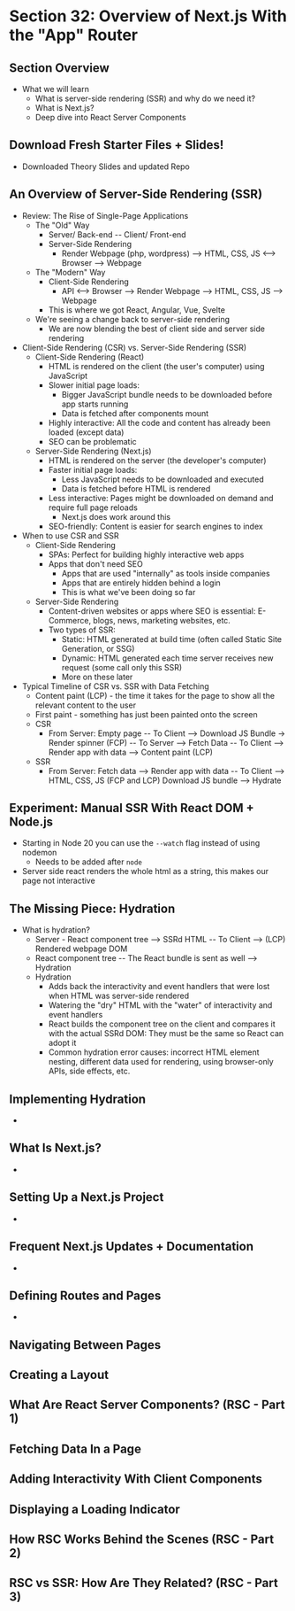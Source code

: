 # Section 32: Overview of Next.js With the "App" Router 

## Section Overview 
- What we will learn
  - What is server-side rendering (SSR) and why do we need it? 
  - What is Next.js? 
  - Deep dive into React Server Components 

## Download Fresh Starter Files + Slides! 
- Downloaded Theory Slides and updated Repo 

## An Overview of Server-Side Rendering (SSR)
- Review: The Rise of Single-Page Applications
  - The "Old" Way 
    - Server/ Back-end -- Client/ Front-end
    - Server-Side Rendering 
      - Render Webpage (php, wordpress) --> HTML, CSS, JS <--> Browser --> Webpage 
  - The "Modern" Way
    - Client-Side Rendering 
      - API <--> Browser --> Render Webpage --> HTML, CSS, JS --> Webpage 
    - This is where we got React, Angular, Vue, Svelte
  - We're seeing a change back to server-side rendering 
    - We are now blending the best of client side and server side rendering 
- Client-Side Rendering (CSR) vs. Server-Side Rendering (SSR)
  - Client-Side Rendering (React)
    - HTML is rendered on the client (the user's computer) using JavaScript 
    - Slower initial page loads: 
      - Bigger JavaScript bundle needs to be downloaded before app starts running 
      - Data is fetched after components mount 
    - Highly interactive: All the code and content has already been loaded (except data)
    - SEO can be problematic 
  - Server-Side Rendering (Next.js)
    - HTML is rendered on the server (the developer's computer)
    - Faster initial page loads: 
      - Less JavaScript needs to be downloaded and executed 
      - Data is fetched before HTML is rendered 
    - Less interactive: Pages might be downloaded on demand and require full page reloads 
      - Next.js does work around this 
    - SEO-friendly: Content is easier for search engines to index 
- When to use CSR and SSR 
  - Client-Side Rendering 
    - SPAs: Perfect for building highly interactive web apps 
    - Apps that don't need SEO
      - Apps that are used "internally" as tools inside companies 
      - Apps that are entirely hidden behind a login 
      - This is what we've been doing so far 
  - Server-Side Rendering 
    - Content-driven websites or apps where SEO is essential: E-Commerce, blogs, news, marketing websites, etc. 
    - Two types of SSR: 
      - Static: HTML generated at build time (often called Static Site Generation, or SSG)
      - Dynamic: HTML generated each time server receives new request (some call only this SSR)
      - More on these later 
- Typical Timeline of CSR vs. SSR with Data Fetching 
  - Content paint (LCP) - the time it takes for the page to show all the relevant content to the user 
  - First paint - something has just been painted onto the screen 
  - CSR 
    - From Server: Empty page -- To Client --> Download JS Bundle -> Render spinner (FCP) -- To Server --> Fetch Data -- To Client --> Render app with data --> Content paint (LCP)
  - SSR 
    - From Server: Fetch data --> Render app with data -- To Client --> HTML, CSS, JS (FCP and LCP) Download JS bundle --> Hydrate 

## Experiment: Manual SSR With React DOM + Node.js 
- Starting in Node 20 you can use the `--watch` flag instead of using nodemon 
  - Needs to be added after `node`
- Server side react renders the whole html as a string, this makes our page not interactive 

## The Missing Piece: Hydration 
- What is hydration?
  - Server - React component tree --> SSRd HTML -- To Client --> (LCP) Rendered webpage DOM 
  - React component tree -- The React bundle is sent as well --> Hydration 
  - Hydration 
    - Adds back the interactivity and event handlers that were lost when HTML was server-side rendered 
    - Watering the "dry" HTML with the "water" of interactivity and event handlers 
    - React builds the component tree on the client and compares it with the actual SSRd DOM: They must be the same so React can adopt it 
    - Common hydration error causes: incorrect HTML element nesting, different data used for rendering, using browser-only APIs, side effects, etc. 

## Implementing Hydration 
- 

## What Is Next.js? 
- 

## Setting Up a Next.js Project 
- 

## Frequent Next.js Updates + Documentation 
- 

## Defining Routes and Pages 
- 

## Navigating Between Pages 

## Creating a Layout 

## What Are React Server Components? (RSC - Part 1)

## Fetching Data In a Page 

## Adding Interactivity With Client Components 

## Displaying a Loading Indicator 

## How RSC Works Behind the Scenes (RSC - Part 2)

## RSC vs SSR: How Are They Related? (RSC - Part 3)
